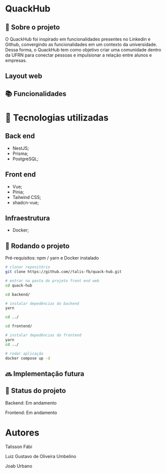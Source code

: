 # QuackHub

<!-- license --> 

## :memo:  Sobre o projeto
O QuackHub foi inspirado em funcionalidades presentes no Linkedin e Github, convergindo as funcionalidades em um contexto da universidade. Dessa forma, o QuackHub tem como objetivo criar uma comunidade dentro da UFRN para conectar pessoas e impulsionar a relação entre alunos e empresas. 

## Layout web

<!-- ## Modelo conceitual -->

## :books: Funcionalidades


# :wrench: Tecnologias utilizadas
## Back end
* NestJS;
* Prisma;
* PostgreSQL;
  
## Front end
* Vue;
* Pinia;
* Tailwind CSS;
* shadcn-vue;
  
<!--## Implantação em produção -->

## Infraestrutura
* Docker;

## :rocket: Rodando o projeto
Pré-requisitos: npm / yarn e Docker instalado

```bash
# clonar repositório
git clone https://github.com//talis-fb/quack-hub.git

# entrar na pasta do projeto front end web
cd quack-hub

cd backend/

# instalar depedências do backend
yarn

cd ../

cd frontend/

# instalar depedências do frontend
yarn
cd ../

# rodar aplicação
docker compose up -d
```

## :soon: Implementação futura


## :dart: Status do projeto
<p>Backend: Em andamento</p>
<p>Frontend: Em andamento</p>

# Autores
<p>Talisson Fábi</p>
<p>Luiz Gustavo de Oliveira Umbelino</p>
<p>Joab Urbano</p>

